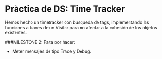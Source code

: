 # Pràctica de DS: Time Tracker

Hemos hecho un timetracker con busqueda de tags, implementando las funciones a traves de un Visitor para no afectar a la cohesión de los objetos existentes.

###MILESTONE 2: 
Falta por hacer:
- Meter mensajes de tipo Trace y Debug.

